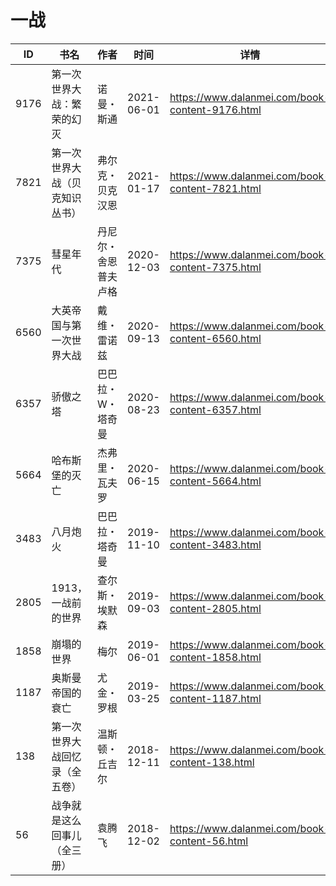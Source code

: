# 一战

| ID | 书名 | 作者 | 时间 | 详情 | 下载页面 | EPUB下载链接 | MOBI下载链接 | AZW3下载链接 |
| --- | --- | --- | --- | --- | --- | --- | --- | --- |
| 9176 | 第一次世界大战：繁荣的幻灭 | 诺曼・斯通 | 2021-06-01 | https://www.dalanmei.com/book-content-9176.html | https://www.dalanmei.com/download-book-9176.html | http://ct.dalanmei.com/f/31084289-571724931-eeb21c | http://ct.dalanmei.com/f/31084289-572112113-31c25c | http://ct.dalanmei.com/f/31084289-572115906-6b999f |
| 7821 | 第一次世界大战（贝克知识丛书） | 弗尔克・贝克汉恩 | 2021-01-17 | https://www.dalanmei.com/book-content-7821.html | https://www.dalanmei.com/download-book-7821.html | http://ct.dalanmei.com/f/31084289-571653769-466da4 | http://ct.dalanmei.com/f/31084289-572117369-088e8c | http://ct.dalanmei.com/f/31084289-572179788-90dce3 |
| 7375 | 彗星年代 | 丹尼尔・舍恩普夫卢格 | 2020-12-03 | https://www.dalanmei.com/book-content-7375.html | https://www.dalanmei.com/download-book-7375.html | http://ct.dalanmei.com/f/31084289-571623321-467b69 | http://ct.dalanmei.com/f/31084289-572131098-b4b8bb | http://ct.dalanmei.com/f/31084289-572190809-59d793 |
| 6560 | 大英帝国与第一次世界大战 | 戴维・雷诺兹 | 2020-09-13 | https://www.dalanmei.com/book-content-6560.html | https://www.dalanmei.com/download-book-6560.html | http://ct.dalanmei.com/f/31084289-571550999-ea06ba | http://ct.dalanmei.com/f/31084289-571858195-61a0b7 | http://ct.dalanmei.com/f/31084289-572201995-3bcc0a |
| 6357 | 骄傲之塔 | 巴巴拉・W・塔奇曼 | 2020-08-23 | https://www.dalanmei.com/book-content-6357.html | https://www.dalanmei.com/download-book-6357.html | http://ct.dalanmei.com/f/31084289-571555454-e3325a | http://ct.dalanmei.com/f/31084289-571905077-2765a7 | http://ct.dalanmei.com/f/31084289-572202936-00325c |
| 5664 | 哈布斯堡的灭亡 | 杰弗里・瓦夫罗 | 2020-06-15 | https://www.dalanmei.com/book-content-5664.html | https://www.dalanmei.com/download-book-5664.html | http://ct.dalanmei.com/f/31084289-571606091-1cf2b2 | http://ct.dalanmei.com/f/31084289-571736568-fa790b | http://ct.dalanmei.com/f/31084289-571914947-12eafd |
| 3483 | 八月炮火 | 巴巴拉・塔奇曼 | 2019-11-10 | https://www.dalanmei.com/book-content-3483.html | https://www.dalanmei.com/download-book-3483.html | http://ct.dalanmei.com/f/31084289-571553299-9aad2b | http://ct.dalanmei.com/f/31084289-571884033-2820d2 | http://ct.dalanmei.com/f/31084289-572069698-be2b88 |
| 2805 | 1913，一战前的世界 | 查尔斯・埃默森 | 2019-09-03 | https://www.dalanmei.com/book-content-2805.html | https://www.dalanmei.com/download-book-2805.html | http://ct.dalanmei.com/f/31084289-571586451-04eeb4 | http://ct.dalanmei.com/f/31084289-571732670-fd87e9 | http://ct.dalanmei.com/f/31084289-571844702-231f5f |
| 1858 | 崩塌的世界 | 梅尔 | 2019-06-01 | https://www.dalanmei.com/book-content-1858.html | https://www.dalanmei.com/download-book-1858.html | http://ct.dalanmei.com/f/31084289-571517670-7c0cf9 | http://ct.dalanmei.com/f/31084289-571778342-93694e | http://ct.dalanmei.com/f/31084289-571877271-148ece |
| 1187 | 奥斯曼帝国的衰亡 | 尤金・罗根 | 2019-03-25 | https://www.dalanmei.com/book-content-1187.html | https://www.dalanmei.com/download-book-1187.html | http://ct.dalanmei.com/f/31084289-571433371-8c2e7d | http://ct.dalanmei.com/f/31084289-571784173-f4a383 | http://ct.dalanmei.com/f/31084289-571884850-f898dc |
| 138 | 第一次世界大战回忆录（全五卷） | 温斯顿・丘吉尔 | 2018-12-11 | https://www.dalanmei.com/book-content-138.html | https://www.dalanmei.com/download-book-138.html | http://ct.dalanmei.com/f/31084289-571457639-79e29b | http://ct.dalanmei.com/f/31084289-571790725-7661dc | http://ct.dalanmei.com/f/31084289-571898022-ed069a |
| 56 | 战争就是这么回事儿（全三册） | 袁腾飞 | 2018-12-02 | https://www.dalanmei.com/book-content-56.html | https://www.dalanmei.com/download-book-56.html | http://ct.dalanmei.com/f/31084289-571458618-137f32 | http://ct.dalanmei.com/f/31084289-571791846-5aee0a | http://ct.dalanmei.com/f/31084289-571901759-58c6d0 |
